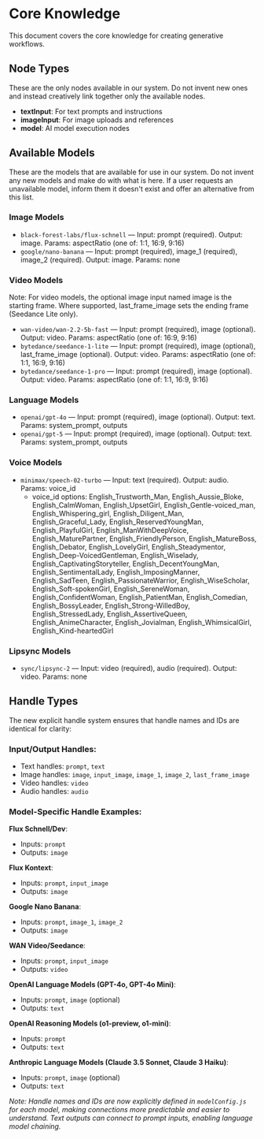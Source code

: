 # Core Knowledge
This document covers the core knowledge for creating generative workflows.

## Node Types
These are the only nodes available in our system. Do not invent new ones and instead creatively link together only the available nodes.

- **textInput**: For text prompts and instructions
- **imageInput**: For image uploads and references  
- **model**: AI model execution nodes

## Available Models
These are the models that are available for use in our system. Do not invent any new models and make do with what is here. If a user requests an unavailable model, inform them it doesn't exist and offer an alternative from this list.

### Image Models
- `black-forest-labs/flux-schnell` — Input: prompt (required). Output: image. Params: aspectRatio (one of: 1:1, 16:9, 9:16)
- `google/nano-banana` — Input: prompt (required), image_1 (required), image_2 (required). Output: image. Params: none

### Video Models
Note: For video models, the optional image input named image is the starting frame. Where supported, last_frame_image sets the ending frame (Seedance Lite only).
- `wan-video/wan-2.2-5b-fast` — Input: prompt (required), image (optional). Output: video. Params: aspectRatio (one of: 16:9, 9:16)
- `bytedance/seedance-1-lite` — Input: prompt (required), image (optional), last_frame_image (optional). Output: video. Params: aspectRatio (one of: 1:1, 16:9, 9:16)
- `bytedance/seedance-1-pro` — Input: prompt (required), image (optional). Output: video. Params: aspectRatio (one of: 1:1, 16:9, 9:16)

### Language Models
- `openai/gpt-4o` — Input: prompt (required), image (optional). Output: text. Params: system_prompt, outputs
- `openai/gpt-5` — Input: prompt (required), image (optional). Output: text. Params: system_prompt, outputs

### Voice Models
- `minimax/speech-02-turbo` — Input: text (required). Output: audio. Params: voice_id
  - voice_id options: English_Trustworth_Man, English_Aussie_Bloke, English_CalmWoman, English_UpsetGirl, English_Gentle-voiced_man, English_Whispering_girl, English_Diligent_Man, English_Graceful_Lady, English_ReservedYoungMan, English_PlayfulGirl, English_ManWithDeepVoice, English_MaturePartner, English_FriendlyPerson, English_MatureBoss, English_Debator, English_LovelyGirl, English_Steadymentor, English_Deep-VoicedGentleman, English_Wiselady, English_CaptivatingStoryteller, English_DecentYoungMan, English_SentimentalLady, English_ImposingManner, English_SadTeen, English_PassionateWarrior, English_WiseScholar, English_Soft-spokenGirl, English_SereneWoman, English_ConfidentWoman, English_PatientMan, English_Comedian, English_BossyLeader, English_Strong-WilledBoy, English_StressedLady, English_AssertiveQueen, English_AnimeCharacter, English_Jovialman, English_WhimsicalGirl, English_Kind-heartedGirl

### Lipsync Models
- `sync/lipsync-2` — Input: video (required), audio (required). Output: video. Params: none

## Handle Types
The new explicit handle system ensures that handle names and IDs are identical for clarity:

### Input/Output Handles:
- Text handles: `prompt`, `text`
- Image handles: `image`, `input_image`, `image_1`, `image_2`, `last_frame_image`
- Video handles: `video`
- Audio handles: `audio`

### Model-Specific Handle Examples:

**Flux Schnell/Dev**: 
- Inputs: `prompt`
- Outputs: `image`

**Flux Kontext**: 
- Inputs: `prompt`, `input_image`
- Outputs: `image`

**Google Nano Banana**: 
- Inputs: `prompt`, `image_1`, `image_2`
- Outputs: `image`

**WAN Video/Seedance**: 
- Inputs: `prompt`, `input_image`
- Outputs: `video`

**OpenAI Language Models (GPT-4o, GPT-4o Mini)**:
- Inputs: `prompt`, `image` (optional)
- Outputs: `text`

**OpenAI Reasoning Models (o1-preview, o1-mini)**:
- Inputs: `prompt`
- Outputs: `text`

**Anthropic Language Models (Claude 3.5 Sonnet, Claude 3 Haiku)**:
- Inputs: `prompt`, `image` (optional)  
- Outputs: `text`

*Note: Handle names and IDs are now explicitly defined in `modelConfig.js` for each model, making connections more predictable and easier to understand. Text outputs can connect to prompt inputs, enabling language model chaining.*
